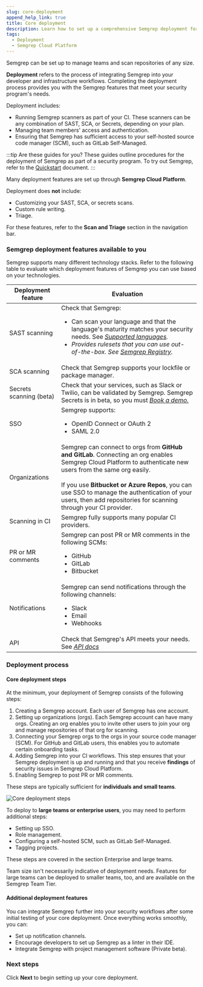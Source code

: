 ```yaml
---
slug: core-deployment 
append_help_link: true
title: Core deployment 
description: Learn how to set up a comprehensive Semgrep deployment for yourself or your organization.
tags:
  - Deployment
  - Semgrep Cloud Platform
---
```


Semgrep can be set up to manage teams and scan repositories of any size.

**Deployment** refers to the process of integrating Semgrep into your developer and infrastructure workflows. Completing the deployment process provides you with the Semgrep features that meet your security program's needs.

Deployment includes:

- Running Semgrep scanners as part of your CI. These scanners can be any combination of SAST, SCA, or Secrets, depending on your plan.
- Managing team members' access and authentication.
- Ensuring that Semgrep has sufficient access to your self-hosted source code manager (SCM), such as GitLab Self-Managed.

:::tip Are these guides for you?
These guides outline procedures for the deployment of Semgrep as part of a security program. To try out Semgrep, refer to the [<i class="fa-regular fa-file-lines"></i> Quickstart](/getting-started/quickstart) document.
:::

Many deployment features are set up through **Semgrep Cloud Platform**.

Deployment does **not** include:

- Customizing your SAST, SCA, or secrets scans.
- Custom rule writing.
- Triage.

For these features, refer to the **Scan and Triage** section in the navigation bar.

### Semgrep deployment features available to you

Semgrep supports many different technology stacks. Refer to the following table to evaluate which deployment features of Semgrep you can use based on your technologies.

<table>
    <thead>
        <tr>
            <th>Deployment feature</th>
            <th>Evaluation</th>
        </tr>
    </thead>
    <tbody>
        <tr>
            <td>SAST scanning</td>
            <td>Check that Semgrep:
            <ul><li>Can scan your language and that the language's maturity matches your security needs. See <a href="/supported-languages"><i class="fa-regular fa-file-lines" /> Supported languages</a>.</li>
            <li>Provides rulesets that you can use out-of-the-box. See <a href="https://semgrep.dev/r/"><i class="fas fa-external-link fa-xs" /> Semgrep Registry</a>.</li></ul></td>
        </tr>
        <tr>
            <td>SCA scanning</td>
            <td>Check that Semgrep supports your lockfile or package manager.</td>
        </tr>
        <tr>
            <td>Secrets scanning (beta)</td>
            <td>Check that your services, such as Slack or Twilio, can be validated by Semgrep. Semgrep Secrets is in beta, so you must <a href="https://get.semgrep.dev/Book-a-demo.html"><i class="fas fa-external-link fa-xs"/> Book a demo.</a></td>
        </tr>
        <tr>
            <td>SSO</td>
            <td>Semgrep supports:
            <ul><li>OpenID Connect or OAuth 2</li>
            <li>SAML 2.0</li></ul></td>
        </tr>
        <tr>
            <td>Organizations</td>
            <td>Semgrep can connect to orgs from <strong>GitHub and GitLab</strong>. Connecting an org enables Semgrep Cloud Platform to authenticate new users from the same org easily.<br /><br />If you use <strong>Bitbucket or Azure Repos</strong>, you can use SSO to manage the authentication of your users, then add repositories for scanning through your CI provider.</td>
        </tr>
        <tr>
            <td>Scanning in CI</td>
            <td>Semgrep fully supports many popular CI providers.</td>
        </tr>
        <tr>
            <td>PR or MR comments</td>
            <td>Semgrep can post PR or MR comments in the following SCMs:
            <ul><li>GitHub</li><li>GitLab</li><li>Bitbucket</li></ul></td>
        </tr>
        <tr>
            <td>Notifications</td>
            <td>Semgrep can send notifications through the following channels:<ul><li>Slack</li> <li>Email</li><li>Webhooks</li></ul></td>
        </tr>
        <tr>
            <td>API</td>
            <td>Check that Semgrep's API meets your needs. See <a href=""><i class="fas fa-external-link fa-xs" /> API docs</a> </td>
        </tr>
    </tbody>
</table>

### Deployment process

#### Core deployment steps

At the minimum, your deployment of Semgrep consists of the following steps:

1. Creating a Semgrep account. Each user of Semgrep has one account.
2. Setting up organizations (orgs). Each Semgrep account can have many orgs. Creating an org enables you to invite other users to join your org and manage repositories of that org for scanning.
3. Connecting your Semgrep orgs to the orgs in your source code manager (SCM). For GitHub and GitLab users, this enables you to automate certain onboarding tasks.
4. Adding Semgrep into your CI workflows. This step ensures that your Semgrep deployment is up and running and that you receive **findings** of security issues in Semgrep Cloud Platform.
5. Enabling Semgrep to post PR or MR comments.

These steps are typically sufficient for **individuals and small teams**.

![Core deployment steps](/img/core-deployment.png#sm-width-noborder)

To deploy to **large teams or enterprise users**, you may need to perform additional steps:

- Setting up SSO.
- Role management.
- Configuring a self-hosted SCM, such as GitLab Self-Managed.
- Tagging projects.

These steps are covered in the section Enterprise and large teams.

Team size isn't necessarily indicative of deployment needs. Features for large teams can be deployed to smaller teams, too, and are available on the Semgrep Team Tier.

#### Additional deployment features

You can integrate Semgrep further into your security workflows after some initial testing of your core deployment. Once everything works smoothly, you can:

- Set up notification channels.
- Encourage developers to set up Semgrep as a linter in their IDE.
- Integrate Semgrep with project management software (Private beta).

### Next steps

Click **Next** to begin setting up your core deployment.

